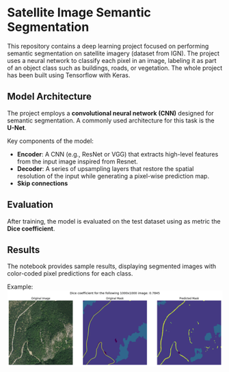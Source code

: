 # Satellite Image Semantic Segmentation

This repository contains a deep learning project focused on performing semantic segmentation on satellite imagery (dataset from IGN). The project uses a neural network to classify each pixel in an image, labeling it as part of an object class such as buildings, roads, or vegetation. The whole project has been built using Tensorflow with Keras.


## Model Architecture
The project employs a **convolutional neural network (CNN)** designed for semantic segmentation. A commonly used architecture for this task is the **U-Net**.

Key components of the model:
- **Encoder**: A CNN (e.g., ResNet or VGG) that extracts high-level features from the input image inspired from Resnet.
- **Decoder**: A series of upsampling layers that restore the spatial resolution of the input while generating a pixel-wise prediction map.
- **Skip connections**


## Evaluation
After training, the model is evaluated on the test dataset using as metric the  **Dice coefficient**.


## Results
The notebook provides sample results, displaying segmented images with color-coded pixel predictions for each class.

Example:
![Sample Segmentation Result](sample.png)
